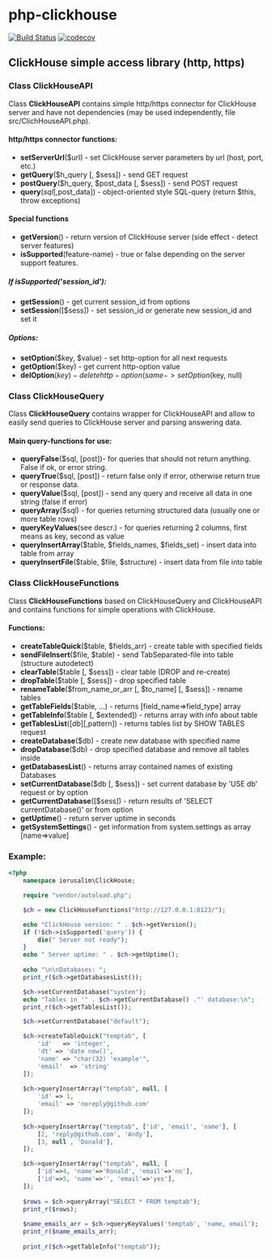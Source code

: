 # php-clickhouse
[![Build Status](https://api.travis-ci.org/ierusalim/php-clickhouse.svg?branch=master)](https://www.travis-ci.org/ierusalim/php-clickhouse)
[![codecov](https://codecov.io/gh/ierusalim/php-clickhouse/branch/master/graph/badge.svg)](https://codecov.io/gh/ierusalim/php-clickhouse)
## ClickHouse simple access library (http, https)

### Class **ClickHouseAPI**
Class **ClickHouseAPI** contains simple http/https connector for ClickHouse server
and have not dependencies (may be used independently, file src/ClichHouseAPI.php).
#### http/https connector functions:
* **setServerUrl**($url) - set ClickHouse server parameters by url (host, port, etc.)
* **getQuery**($h_query [, $sess]) - send GET request
* **postQuery**($h_query, $post_data [, $sess]) - send POST request
* **query**($sql [,$post_data]) - object-oriented style SQL-query (return $this, throw exceptions)
#### Special functions
* **getVersion**() - return version of ClickHouse server (side effect - detect server features)
* **isSupported**(feature-name) - true or false depending on the server support features.
##### If isSupported('session_id'):
* **getSession**() - get current session_id from options
* **setSession**([$sess]) - set session_id or generate new session_id and set it
##### Options:
* **setOption**($key, $value) - set http-option for all next requests
* **getOption**($key) - get current http-option value
* **delOption**($key) - delete http-option (same ->setOption($key, null)

### Class **ClickHouseQuery**
Class **ClickHouseQuery** contains wrapper for ClickHouseAPI and allow to easily
send queries to ClickHouse server and parsing answering data.

#### Main query-functions for use:
* **queryFalse**($sql, [post])- for queries that should not return anything. False if ok, or error string.
* **queryTrue**($sql, [post]) - return false only if error, otherwise return true or response data.
* **queryValue**($sql, [post]) - send any query and receive all data in one string (false if error)
* **queryArray**($sql) - for queries returning structured data (usually one or more table rows)
* **queryKeyValues**(see descr.) - for queries returning 2 columns, first means as key, second as value
* **queryInsertArray**($table, $fields_names, $fields_set) - insert data into table from array
* **queryInsertFile**($table, $file, $structure) - insert data from file into table

### Class **ClickHouseFunctions**
Class **ClickHouseFunctions** based on ClickHouseQuery and ClickHouseAPI and
contains functions for simple operations with ClickHouse.
#### Functions:
* **createTableQuick**($table, $fields_arr) - create table with specified fields
* **sendFileInsert**($file, $table) - send TabSeparated-file into table (structure autodetect)
* **clearTable**($table [, $sess]) - clear table (DROP and re-create)
* **dropTable**($table [, $sess]) - drop specified table
* **renameTable**($from_name_or_arr [, $to_name] [, $sess]) - rename tables
* **getTableFields**($table, ...) - returns [field_name=>field_type] array
* **getTableInfo**($table [, $extended]) - returns array with info about table
* **getTablesList**([$db] [,$pattern]) - returns tables list by SHOW TABLES request
* **createDatabase**($db) - create new database with specified name
* **dropDatabase**($db) - drop specified database and remove all tables inside
* **getDatabasesList**() - returns array contained names of existing Databases
* **setCurrentDatabase**($db [, $sess]) - set current database by 'USE db' request or by option
* **getCurrentDatabase**([$sess]) - return results of 'SELECT currentDatabase()' or from option
* **getUptime**() - return server uptime in seconds
* **getSystemSettings**() - get information from system.settings as array [name=>value]

### Example:
```php
<?php
    namespace ierusalim\ClickHouse;

    require "vendor/autoload.php";

    $ch = new ClickHouseFunctions("http://127.0.0.1:8123/");

    echo "ClickHouse version: " . $ch->getVersion();
    if (!$ch->isSupported('query')) {
        die(" Server not ready");
    }
    echo " Server uptime: " . $ch->getUptime();
    
    echo "\n\nDatabases: ";
    print_r($ch->getDatabasesList());

    $ch->setCurrentDatabase("system");
    echo "Tables in '" . $ch->getCurrentDatabase() ."' database:\n";
    print_r($ch->getTablesList());

    $ch->setCurrentDatabase("default");

    $ch->createTableQuick("temptab", [
        'id'   => 'integer',
        'dt' => 'date now()',
        'name' => "char(32) 'example'",
        'email'  => 'string'
    ]);
    
    $ch->queryInsertArray("temptab", null, [
        'id' => 1,
        'email' => 'noreply@github.com'
    ]);
    
    $ch->queryInsertArray("temptab", ['id', 'email', 'name'], [
        [2, 'reply@github.com', 'Andy'],
        [3, null , 'Donald'],
    ]);

    $ch->queryInsertArray("temptab", null, [
        ['id'=>4, 'name'=>'Ronald', 'email'=>'no'],
        ['id'=>5, 'name'=>'', 'email'=>'yes'],
    ]);
    
    $rows = $ch->queryArray("SELECT * FROM temptab");
    print_r($rows);
    
    $name_emails_arr = $ch->queryKeyValues('temptab', 'name, email');
    print_r($name_emails_arr);
    
    print_r($ch->getTableInfo("temptab"));
 ```
